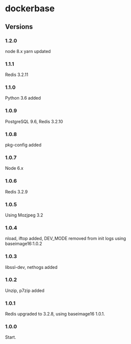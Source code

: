 # dockerbase

## Versions

### 1.2.0
node 8.x
yarn updated

### 1.1.1
Redis 3.2.11

### 1.1.0
Python 3.6 added

### 1.0.9
PostgreSQL 9.6, Redis 3.2.10

### 1.0.8
pkg-config added

### 1.0.7
Node 6.x

### 1.0.6
Redis 3.2.9

### 1.0.5
Using Mozjpeg 3.2

### 1.0.4
nload, iftop added, DEV_MODE removed from init logs
using baseimage16:1.0.2

### 1.0.3
libssl-dev, nethogs added

### 1.0.2
Unzip, p7zip added

### 1.0.1
Redis upgraded to 3.2.8, using baseimage16 1.0.1.

### 1.0.0
Start.
